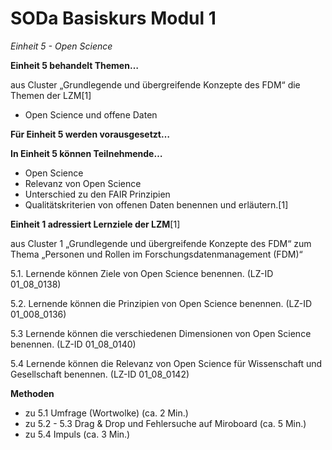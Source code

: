 <!--

author: Canan Hastik  
email:    
version:  v1
language: DE

icon:     https://raw.githubusercontent.com/chastik/Beratung_Dateityp_Bild/refs/heads/main/SODa-Logo_full.svg
link:     https://raw.githubusercontent.com/chastik/Beratung/refs/heads/main/soda.css

comment:  WissKi SODA OERs

-->

# SODa Basiskurs Modul 1 

*Einheit 5 - Open Science*

**Einheit 5 behandelt Themen…**

aus Cluster „Grundlegende und übergreifende Konzepte des FDM“ die Themen der LZM[1]

- Open Science und offene Daten

**Für Einheit 5 werden vorausgesetzt…**



**In Einheit 5 können Teilnehmende…**

- Open Science
- Relevanz von Open Science
- Unterschied zu den FAIR Prinzipien
- Qualitätskriterien von offenen Daten
benennen und erläutern.[1]

**Einheit 1 adressiert Lernziele der LZM**[1]

aus Cluster 1 „Grundlegende und übergreifende Konzepte des FDM“ zum Thema „Personen und Rollen im Forschungsdatenmanagement (FDM)“

5.1. Lernende können Ziele von Open Science benennen. (LZ-ID 01_08_0138)

5.2. Lernende können die Prinzipien von Open Science benennen. (LZ-ID 01_008_0136)

5.3  Lernende können die verschiedenen Dimensionen von Open Science benennen. (LZ-ID 01_08_0140)

5.4  Lernende können die Relevanz von Open Science für Wissenschaft und Gesellschaft benennen. (LZ-ID 01_08_0142)

**Methoden**

- zu 5.1 Umfrage (Wortwolke) (ca. 2 Min.)
- zu 5.2 - 5.3 Drag & Drop und Fehlersuche auf Miroboard (ca. 5 Min.)
- zu 5.4 Impuls (ca. 3 Min.)






	
	
